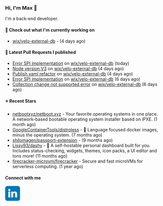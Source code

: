 ### Hi, I'm Max 👋

I'm a back-end developer.

#### 👷 Check out what I'm currently working on

- [wix/velo-external-db](https://github.com/wix/velo-external-db) -  (4 days ago)

#### 🔨 Latest Pull Requests I published

- [Error SPI implementation](https://github.com/wix/velo-external-db/pull/493) on [wix/velo-external-db](https://github.com/wix/velo-external-db) (today)
- [Node version V3](https://github.com/wix/velo-external-db/pull/491) on [wix/velo-external-db](https://github.com/wix/velo-external-db) (4 days ago)
- [Publish yaml refactor](https://github.com/wix/velo-external-db/pull/490) on [wix/velo-external-db](https://github.com/wix/velo-external-db) (4 days ago)
- [Error SPI implementation](https://github.com/wix/velo-external-db/pull/488) on [wix/velo-external-db](https://github.com/wix/velo-external-db) (6 days ago)
- [Collection change not supported error](https://github.com/wix/velo-external-db/pull/487) on [wix/velo-external-db](https://github.com/wix/velo-external-db) (6 days ago)

#### ⭐ Recent Stars

- [netbootxyz/netboot.xyz](https://github.com/netbootxyz/netboot.xyz) - Your favorite operating systems in one place.  A network-based bootable operating system installer based on iPXE. (1 month ago)
- [GoogleContainerTools/distroless](https://github.com/GoogleContainerTools/distroless) - 🥑  Language focused docker images, minus the operating system.   (7 months ago)
- [shilomagen/passport-extension](https://github.com/shilomagen/passport-extension) -  (9 months ago)
- [Lissy93/dashy](https://github.com/Lissy93/dashy) - 🚀 A self-hostable personal dashboard built for you. Includes status-checking, widgets, themes, icon packs, a UI editor and tons more! (11 months ago)
- [firecracker-microvm/firecracker](https://github.com/firecracker-microvm/firecracker) - Secure and fast microVMs for serverless computing. (1 year ago)

#### Connect with me

[<img align="left" alt="LinkedIn" width="48px"  src="icons/linkedin.svg" />][linkedin]

[linkedin]: https://www.linkedin.com/in/max-polski/
